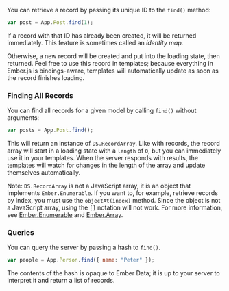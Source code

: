 You can retrieve a record by passing its unique ID to the `find()` method:

```js
var post = App.Post.find(1);
```

If a record with that ID has already been created, it will be returned
immediately. This feature is sometimes called an _identity map_.

Otherwise, a new record will be created and put into the loading
state, then returned. Feel free to use this record in templates; because
everything in Ember.js is bindings-aware, templates will automatically
update as soon as the record finishes loading.

### Finding All Records

You can find all records for a given model by calling `find()` without
arguments:

```js
var posts = App.Post.find();
```

This will return an instance of `DS.RecordArray`. Like with records, the
record array will start in a loading state with a `length` of `0`, but
you can immediately use it in your templates. When the server responds
with results, the templates will watch for changes in the length of the
array and update themselves automatically.

Note: `DS.RecordArray` is not a JavaScript array, it is an object that
implements `Ember.Enumerable`. If you want to, for example, retrieve
records by index, you must use the `objectAt(index)` method. Since the
object is not a JavaScript array, using the `[]` notation will not work.
For more information, see [Ember.Enumerable][1] and [Ember.Array][2].

[1]: http://emberjs.com/api/classes/Ember.Enumerable.html
[2]: http://emberjs.com/api/classes/Ember.Array.html

### Queries

You can query the server by passing a hash  to `find()`.

```js
var people = App.Person.find({ name: "Peter" });
```

The contents of the hash is opaque to Ember Data; it is up to your
server to interpret it and return a list of records.
